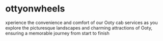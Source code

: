 # ottyonwheels
xperience the convenience and comfort of our Ooty cab services as you explore the picturesque landscapes and charming attractions of Ooty, ensuring a memorable journey from start to finish
